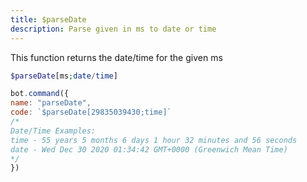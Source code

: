 ```yaml
---
title: $parseDate
description: Parse given in ms to date or time
---
```


This function returns the date/time for the given ms

```php
$parseDate[ms;date/time]
```

```javascript
bot.command({
name: "parseDate",
code: `$parseDate[29835039430;time]`
/*
Date/Time Examples:
time - 55 years 5 months 6 days 1 hour 32 minutes and 56 seconds
date - Wed Dec 30 2020 01:34:42 GMT+0000 (Greenwich Mean Time)
*/
})
```



